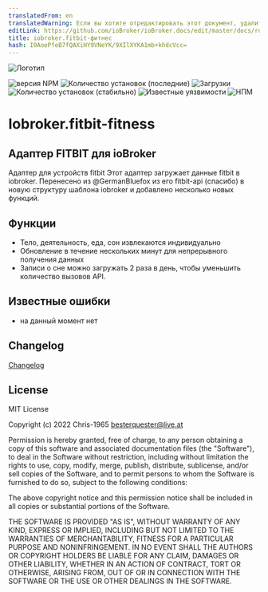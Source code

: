 ```yaml
---
translatedFrom: en
translatedWarning: Если вы хотите отредактировать этот документ, удалите поле «translatedFrom», в противном случае этот документ будет снова автоматически переведен
editLink: https://github.com/ioBroker/ioBroker.docs/edit/master/docs/ru/adapterref/iobroker.fitbit-fitness/README.md
title: iobroker.fitbit-фитнес
hash: I0AoePfeB7fQAXiHY9VNeYK/9XIlXYKA1mb+khdcVcc=
---
```

![Логотип](../../../en/adapterref/iobroker.fitbit-fitness/admin/fitbit-fitness.png)

![версия NPM](https://img.shields.io/npm/v/iobroker.fitbit-fitness.svg)
![Количество установок (последние)](https://iobroker.live/badges/fitbit-fitness-installed.svg)
![Загрузки](https://img.shields.io/npm/dm/iobroker.fitbit-fitness)
![Количество установок (стабильно)](https://iobroker.live/badges/fitbit-fitness.svg)
![Известные уязвимости](https://snyk.io/test/github/chris-1965/iobroker.fitbit-fitness/badge.svg)
![НПМ](https://nodei.co/npm/iobroker.fitbit-fitness.png?downloads=true)

# Iobroker.fitbit-fitness
## Адаптер FITBIT для ioBroker
Адаптер для устройств fitbit Этот адаптер загружает данные fitbit в iobroker. Перенесено из @GermanBluefox из его fitbit-api (спасибо) в новую структуру шаблона iobroker и добавлено несколько новых функций.

## Функции
- Тело, деятельность, еда, сон извлекаются индивидуально
- Обновление в течение нескольких минут для непрерывного получения данных
- Записи о сне можно загружать 2 раза в день, чтобы уменьшить количество вызовов API.

## Известные ошибки
- на данный момент нет

## Changelog
[Changelog](./CHANGELOG.md)

## License
MIT License

Copyright (c) 2022 Chris-1965 <besterquester@live.at>

Permission is hereby granted, free of charge, to any person obtaining a copy
of this software and associated documentation files (the "Software"), to deal
in the Software without restriction, including without limitation the rights
to use, copy, modify, merge, publish, distribute, sublicense, and/or sell
copies of the Software, and to permit persons to whom the Software is
furnished to do so, subject to the following conditions:

The above copyright notice and this permission notice shall be included in all
copies or substantial portions of the Software.

THE SOFTWARE IS PROVIDED "AS IS", WITHOUT WARRANTY OF ANY KIND, EXPRESS OR
IMPLIED, INCLUDING BUT NOT LIMITED TO THE WARRANTIES OF MERCHANTABILITY,
FITNESS FOR A PARTICULAR PURPOSE AND NONINFRINGEMENT. IN NO EVENT SHALL THE
AUTHORS OR COPYRIGHT HOLDERS BE LIABLE FOR ANY CLAIM, DAMAGES OR OTHER
LIABILITY, WHETHER IN AN ACTION OF CONTRACT, TORT OR OTHERWISE, ARISING FROM,
OUT OF OR IN CONNECTION WITH THE SOFTWARE OR THE USE OR OTHER DEALINGS IN THE
SOFTWARE.
